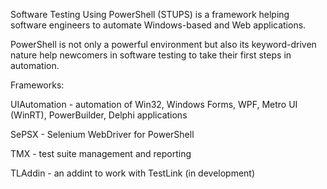 Software Testing Using PowerShell (STUPS) is a framework helping software engineers to automate Windows-based and Web applications.

PowerShell is not only a powerful environment but also its keyword-driven nature help newcomers in software testing to take their first steps in automation.

Frameworks:

UIAutomation - automation of Win32, Windows Forms, WPF, Metro UI (WinRT), PowerBuilder, Delphi applications

SePSX - Selenium WebDriver for PowerShell

TMX - test suite management and reporting

TLAddin - an addint to work with TestLink (in development)
